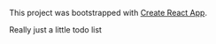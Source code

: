 This project was bootstrapped with [Create React App](https://github.com/facebook/create-react-app).

Really just a little todo list